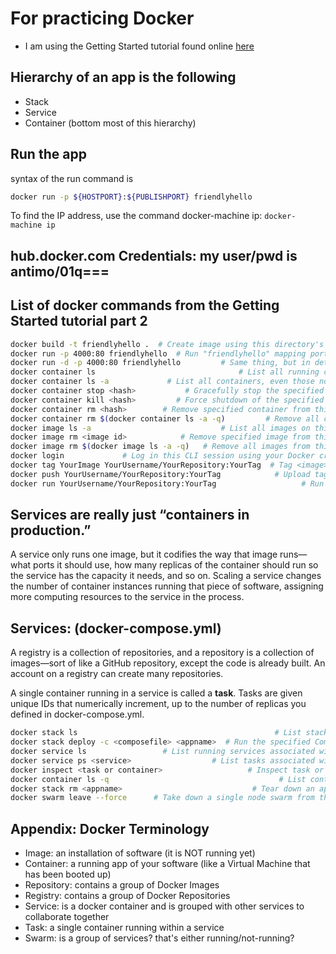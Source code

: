 # For practicing Docker

- I am using the Getting Started tutorial found online [here](https://docs.docker.com/get-started/part2/)

## Hierarchy of an app is the following

- Stack
- Service
- Container (bottom most of this hierarchy)

## Run the app

syntax of the run command is

```bash
docker run -p ${HOSTPORT}:${PUBLISHPORT} friendlyhello
```

To find the IP address, use the command docker-machine ip: `docker-machine ip`

## hub.docker.com Credentials: my user/pwd is antimo/01q===

## List of docker commands from the Getting Started tutorial part 2

```bash
docker build -t friendlyhello .  # Create image using this directory's Dockerfile
docker run -p 4000:80 friendlyhello  # Run "friendlyhello" mapping port 4000 to 80
docker run -d -p 4000:80 friendlyhello         # Same thing, but in detached mode
docker container ls                                # List all running containers
docker container ls -a             # List all containers, even those not running
docker container stop <hash>           # Gracefully stop the specified container
docker container kill <hash>         # Force shutdown of the specified container
docker container rm <hash>        # Remove specified container from this machine
docker container rm $(docker container ls -a -q)         # Remove all containers
docker image ls -a                             # List all images on this machine
docker image rm <image id>            # Remove specified image from this machine
docker image rm $(docker image ls -a -q)   # Remove all images from this machine
docker login             # Log in this CLI session using your Docker credentials
docker tag YourImage YourUsername/YourRepository:YourTag  # Tag <image> for upload to registry
docker push YourUsername/YourRepository:YourTag            # Upload tagged image to registry
docker run YourUsername/YourRepository:YourTag                   # Run image from a registry
```

## Services are really just “containers in production.”

A service only runs one image, but it codifies the way that image runs—what ports it should use, how many replicas of the container should run so the service has the capacity it needs, and so on. Scaling a service changes the number of container instances running that piece of software, assigning more computing resources to the service in the process.

## Services: (docker-compose.yml)

A registry is a collection of repositories, and a repository is a collection of images—sort of like a GitHub repository, except the code is already built. An account on a registry can create many repositories.

A single container running in a service is called a **task**. Tasks are given unique IDs that numerically increment, up to the number of replicas you defined in docker-compose.yml.

```bash
docker stack ls                                            # List stacks or apps
docker stack deploy -c <composefile> <appname>  # Run the specified Compose file
docker service ls                 # List running services associated with an app
docker service ps <service>                  # List tasks associated with an app
docker inspect <task or container>                   # Inspect task or container
docker container ls -q                                      # List container IDs
docker stack rm <appname>                             # Tear down an application
docker swarm leave --force      # Take down a single node swarm from the manager
```

## Appendix: Docker Terminology

- Image: an installation of software (it is NOT running yet)
- Container: a running app of your software (like a Virtual Machine that has been booted up)
- Repository: contains a group of Docker Images
- Registry: contains a group of Docker Repositories
- Service: is a docker container and is grouped with other services to collaborate together
- Task: a single container running within a service
- Swarm: is a group of services? that's either running/not-running?


